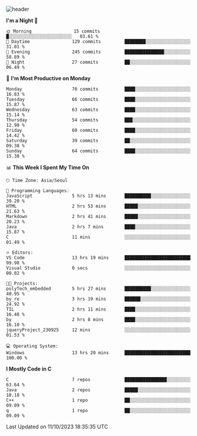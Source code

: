 
![header](https://capsule-render.vercel.app/api?type=slice&color=323C73&height=100&section=header&text=Hi!%20I'm%20Min-hee&fontSize=90&animation=twinkling&fontColor=D5C2EE)


<!--START_SECTION:waka-->
**I'm a Night 🦉** 

```text
🌞 Morning                15 commits          █░░░░░░░░░░░░░░░░░░░░░░░░   03.61 % 
🌆 Daytime                129 commits         ████████░░░░░░░░░░░░░░░░░   31.01 % 
🌃 Evening                245 commits         ███████████████░░░░░░░░░░   58.89 % 
🌙 Night                  27 commits          ██░░░░░░░░░░░░░░░░░░░░░░░   06.49 % 
```
📅 **I'm Most Productive on Monday** 

```text
Monday                   70 commits          ████░░░░░░░░░░░░░░░░░░░░░   16.83 % 
Tuesday                  66 commits          ████░░░░░░░░░░░░░░░░░░░░░   15.87 % 
Wednesday                63 commits          ████░░░░░░░░░░░░░░░░░░░░░   15.14 % 
Thursday                 54 commits          ███░░░░░░░░░░░░░░░░░░░░░░   12.98 % 
Friday                   60 commits          ████░░░░░░░░░░░░░░░░░░░░░   14.42 % 
Saturday                 39 commits          ██░░░░░░░░░░░░░░░░░░░░░░░   09.38 % 
Sunday                   64 commits          ████░░░░░░░░░░░░░░░░░░░░░   15.38 % 
```


📊 **This Week I Spent My Time On** 

```text
🕑︎ Time Zone: Asia/Seoul

💬 Programming Languages: 
JavaScript               5 hrs 13 mins       ██████████░░░░░░░░░░░░░░░   39.20 % 
HTML                     2 hrs 53 mins       █████░░░░░░░░░░░░░░░░░░░░   21.63 % 
Markdown                 2 hrs 41 mins       █████░░░░░░░░░░░░░░░░░░░░   20.23 % 
Java                     2 hrs 7 mins        ████░░░░░░░░░░░░░░░░░░░░░   15.87 % 
C                        11 mins             ░░░░░░░░░░░░░░░░░░░░░░░░░   01.49 % 

🔥 Editors: 
VS Code                  13 hrs 19 mins      █████████████████████████   99.98 % 
Visual Studio            0 secs              ░░░░░░░░░░░░░░░░░░░░░░░░░   00.02 % 

🐱‍💻 Projects: 
polyTech_embedded        5 hrs 27 mins       ██████████░░░░░░░░░░░░░░░   40.95 % 
by_re                    3 hrs 19 mins       ██████░░░░░░░░░░░░░░░░░░░   24.92 % 
TIL                      2 hrs 11 mins       ████░░░░░░░░░░░░░░░░░░░░░   16.48 % 
by                       2 hrs 8 mins        ████░░░░░░░░░░░░░░░░░░░░░   16.10 % 
jqueryProject_230925     12 mins             ░░░░░░░░░░░░░░░░░░░░░░░░░   01.53 % 

💻 Operating System: 
Windows                  13 hrs 20 mins      █████████████████████████   100.00 % 
```

**I Mostly Code in C** 

```text
C                        7 repos             ████████████████░░░░░░░░░   63.64 % 
Java                     2 repos             █████░░░░░░░░░░░░░░░░░░░░   18.18 % 
C++                      1 repo              ██░░░░░░░░░░░░░░░░░░░░░░░   09.09 % 
q                        1 repo              ██░░░░░░░░░░░░░░░░░░░░░░░   09.09 % 
```




 Last Updated on 11/10/2023 18:35:35 UTC
<!--END_SECTION:waka-->










<!-- 깃허브 프로필 스탯 오류 https://80000coding.oopy.io/c4235590-9033-49b3-943c-f8b6c1bfbc36 --!>

 <!--
**Minhee713/Minhee713** is a ✨ _special_ ✨ repository because its `README.md` (this file) appears on your GitHub profile.

Here are some ideas to get you started:

- 🔭 I’m currently working on ...
- 🌱 I’m currently learning ...
- 👯 I’m looking to collaborate on ...
- 🤔 I’m looking for help with ...
- 💬 Ask me about ...
- 📫 How to reach me: ...
- 😄 Pronouns: ...
- ⚡ Fun fact: ...
-->
